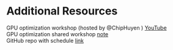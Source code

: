 # Additional Resources

GPU optimization workshop (hosted by @ChipHuyen ) [YouTube](https://www.youtube.com/watch?v=v\_q2JTIqE20)\
GPU optimization shared workshop [note](https://docs.google.com/document/d/1TR\_5Ax0rPqTj8I2sA7MH-aa4J7TUUt4Ji9272OP8ZJg/edit?usp=sharing)\
GitHub repo with schedule [link](https://github.com/mlops-discord/gpu-optimization-workshop)

